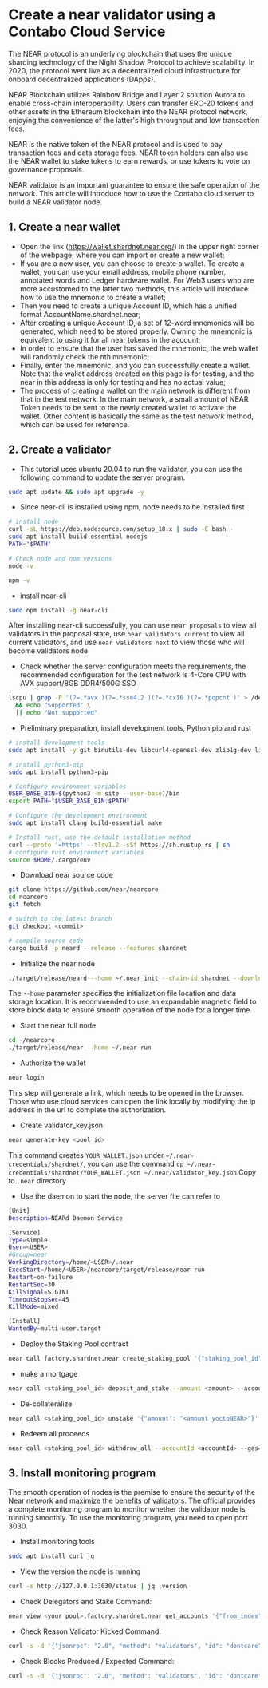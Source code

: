 
# Create a near validator using a Contabo Cloud Service

The NEAR protocol is an underlying blockchain that uses the unique sharding technology of the Night Shadow Protocol to achieve scalability. In 2020, the protocol went live as a decentralized cloud infrastructure for onboard decentralized applications (DApps).

NEAR Blockchain utilizes Rainbow Bridge and Layer 2 solution Aurora to enable cross-chain interoperability. Users can transfer ERC-20 tokens and other assets in the Ethereum blockchain into the NEAR protocol network, enjoying the convenience of the latter's high throughput and low transaction fees.

NEAR is the native token of the NEAR protocol and is used to pay transaction fees and data storage fees. NEAR token holders can also use the NEAR wallet to stake tokens to earn rewards, or use tokens to vote on governance proposals.

NEAR validator is an important guarantee to ensure the safe operation of the network. This article will introduce how to use the Contabo cloud server to build a NEAR validator node.

## 1. Create a near wallet
- Open the link (https://wallet.shardnet.near.org/) in the upper right corner of the webpage, where you can import or create a new wallet;
- If you are a new user, you can choose to create a wallet. To create a wallet, you can use your email address, mobile phone number, annotated words and Ledger hardware wallet. For Web3 users who are more accustomed to the latter two methods, this article will introduce how to use the mnemonic to create a wallet;
- Then you need to create a unique Account ID, which has a unified format AccountName.shardnet.near;
- After creating a unique Account ID, a set of 12-word mnemonics will be generated, which need to be stored properly. Owning the mnemonic is equivalent to using it for all near tokens in the account;
- In order to ensure that the user has saved the mnemonic, the web wallet will randomly check the nth mnemonic;
- Finally, enter the mnemonic, and you can successfully create a wallet. Note that the wallet address created on this page is for testing, and the near in this address is only for testing and has no actual value;
- The process of creating a wallet on the main network is different from that in the test network. In the main network, a small amount of NEAR Token needs to be sent to the newly created wallet to activate the wallet. Other content is basically the same as the test network method, which can be used for reference.

## 2. Create a validator
- This tutorial uses ubuntu 20.04 to run the validator, you can use the following command to update the server program.
```bash
sudo apt update && sudo apt upgrade -y
````

- Since near-cli is installed using npm, node needs to be installed first
```bash
# install node
curl -sL https://deb.nodesource.com/setup_18.x | sudo -E bash -
sudo apt install build-essential nodejs
PATH="$PATH"

# Check node and npm versions
node -v

npm -v
````

- install near-cli
```bash
sudo npm install -g near-cli
````

After installing near-cli successfully, you can use `near proposals` to view all validators in the proposal state, use `near validators current` to view all current validators, and use `near validators next` to view those who will become validators node

- Check whether the server configuration meets the requirements, the recommended configuration for the test network is 4-Core CPU with AVX support/8GB DDR4/500G SSD
```bash
lscpu | grep -P '(?=.*avx )(?=.*sse4.2 )(?=.*cx16 )(?=.*popcnt )' > /dev/null \
  && echo "Supported" \
  || echo "Not supported"
````

- Preliminary preparation, install development tools, Python pip and rust
```bash
# install development tools
sudo apt install -y git binutils-dev libcurl4-openssl-dev zlib1g-dev libdw-dev libiberty-dev cmake gcc g++ python docker.io protobuf-compiler libssl-dev pkg-config clang llvm cargo

# install python3-pip
sudo apt install python3-pip

# Configure environment variables
USER_BASE_BIN=$(python3 -m site --user-base)/bin
export PATH="$USER_BASE_BIN:$PATH"

# Configure the development environment
sudo apt install clang build-essential make

# Install rust, use the default installation method
curl --proto '=https' --tlsv1.2 -sSf https://sh.rustup.rs | sh
# configure rust environment variables
source $HOME/.cargo/env
````

- Download near source code
```bash
git clone https://github.com/near/nearcore
cd nearcore
git fetch

# switch to the latest branch
git checkout <commit>

# compile source code
cargo build -p neard --release --features shardnet
````

- Initialize the near node
```bash
./target/release/neard --home ~/.near init --chain-id shardnet --download-genesis
````
The `--home` parameter specifies the initialization file location and data storage location. It is recommended to use an expandable magnetic field to store block data to ensure smooth operation of the node for a longer time.

- Start the near full node
```bash
cd ~/nearcore
./target/release/near --home ~/.near run
````

- Authorize the wallet
```bash
near login
````
This step will generate a link, which needs to be opened in the browser. Those who use cloud services can open the link locally by modifying the ip address in the url to complete the authorization.

- Create validator_key.json
```bash
near generate-key <pool_id>
````
This command creates `YOUR_WALLET.json` under `~/.near-credentials/shardnet/`, you can use the command `cp ~/.near-credentials/shardnet/YOUR_WALLET.json ~/.near/validator_key.json` Copy to `.near` directory
- Use the daemon to start the node, the server file can refer to
```bash
[Unit]
Description=NEARd Daemon Service

[Service]
Type=simple
User=<USER>
#Group=near
WorkingDirectory=/home/<USER>/.near
ExecStart=/home/<USER>/nearcore/target/release/near run
Restart=on-failure
RestartSec=30
KillSignal=SIGINT
TimeoutStopSec=45
KillMode=mixed

[Install]
WantedBy=multi-user.target
````

- Deploy the Staking Pool contract
```bash
near call factory.shardnet.near create_staking_pool '{"staking_pool_id": "<pool id>", "owner_id": "<accountId>", "stake_public_key": "<public key>", "reward_fee_fraction": {"numerator" : 5, "denominator": 100}, "code_hash":"DD428g9eqLL8fWUxv8QSpVFzyHi1Qd16P8ephYCTmMSZ"}' --accountId="<accountId>" --amount=30 --gas=300000000000000
````

- make a mortgage
```bash
near call <staking_pool_id> deposit_and_stake --amount <amount> --accountId <accountId> --gas=300000000000000
````


- De-collateralize
```bash
near call <staking_pool_id> unstake '{"amount": "<amount yoctoNEAR>"}' --accountId <accountId> --gas=300000000000000
````

- Redeem all proceeds
```bash
near call <staking_pool_id> withdraw_all --accountId <accountId> --gas=3000000000000000
````

## 3. Install monitoring program

The smooth operation of nodes is the premise to ensure the security of the Near network and maximize the benefits of validators. The official provides a complete monitoring program to monitor whether the validator node is running smoothly. To use the monitoring program, you need to open port 3030.

- Install monitoring tools
```bash
sudo apt install curl jq
````

- View the version the node is running

```bash
curl -s http://127.0.0.1:3030/status | jq .version
````

- Check Delegators and Stake Command:
```bash
near view <your pool>.factory.shardnet.near get_accounts '{"from_index": 0, "limit": 10}' --accountId <accountId>.shardnet.near
````

- Check Reason Validator Kicked Command:
```bash
curl -s -d '{"jsonrpc": "2.0", "method": "validators", "id": "dontcare", "params": [null]}' -H 'Content-Type: application/json ' 127.0.0.1:3030 | jq -c '.result.prev_epoch_kickout[] | select(.account_id | contains ("<POOL_ID>"))' | jq .reason
````

- Check Blocks Produced / Expected Command:
```bash
curl -s -d '{"jsonrpc": "2.0", "method": "validators", "id": "dontcare", "params": [null]}' -H 'Content-Type: application/json ' 127.0.0.1:3030 | jq -c '.result.current_validators[] | select(.account_id | contains ("POOL_ID"))'
````
